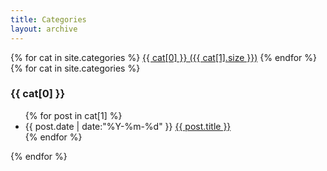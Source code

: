 ```yaml
---
title: Categories
layout: archive
---
```


<div class="archive-tags">
{% for cat in site.categories %}
<a href="#{{ cat[0] }}" title="{{ cat[0] }}" rel="{{ cat[1].size }}">{{ cat[0] }} ({{ cat[1].size }})</a>
{% endfor %}
</div>

<div class="archive-list">
{% for cat in site.categories %}
  <h3 class="archive-list-title" id="{{ cat[0] }}">{{ cat[0] }}</h3>
  <ul>
  {% for post in cat[1] %}
    <li class="archive-list-item">
    <time datetime="{{ post.date | date:"%Y-%m-%d" }}">{{ post.date | date:"%Y-%m-%d" }}</time>
    <a href="{{ site.url }}{{ post.url }}" title="{{ post.title }}">{{ post.title }}</a>
    </li>
  {% endfor %}
  </ul>
{% endfor %}
</div>
